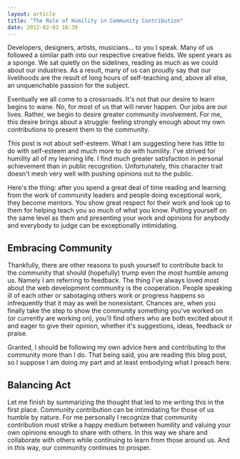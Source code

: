 ```yaml
---
layout: article
title: "The Role of Humility in Community Contribution"
date: 2012-02-03 16:39
---
```

Developers, designers, artists, musicians... to you I speak. Many of us followed a similar path into our respective creative fields. We spent years as a sponge. We sat quietly on the sidelines, reading as much as we could about our industries. As a result, many of us can proudly say that our livelihoods are the result of long hours of self-teaching and, above all else, an unquenchable passion for the subject.

Eventually we all come to a crossroads. It's not that our desire to learn begins to wane. No, for most of us that will never happen. Our jobs are our lives. Rather, we begin to desire greater community involvement. For me, this desire brings about a struggle: feeling strongly enough about my own contributions to present them to the community.

This post is not about self-esteem. What I am suggesting here has little to do with self-esteem and much more to do with humility. I've strived for humility all of my learning life. I find much greater satisfaction in personal achievement than in public recognition. Unfortunately, this character trait doesn't mesh very well with pushing opinions out to the public.

Here's the thing: after you spend a great deal of time reading and learning from the work of community leaders and people doing exceptional work, they become mentors. You show great respect for their work and look up to them for helping teach you so much of what you know. Putting yourself on the same level as them and presenting your work and opinions for anybody and everybody to judge can be exceptionally intimidating.

Embracing Community
-------------------

Thankfully, there are other reasons to push yourself to contribute back to the community that should (hopefully) trump even the most humble among us. Namely I am referring to feedback. The thing I've always loved most about the web development community is the cooperation. People speaking ill of each other or sabotaging others work or progress happens so infrequently that it may as well be nonexistant. Chances are, when you finally take the step to show the community something you've worked on (or currently are working on), you'll find others who are both excited about it and eager to give their opinion, whether it's suggestions, ideas, feedback or praise.

Granted, I should be following my own advice here and contributing to the community more than I do. That being said, you are reading this blog post, so I suppose I am doing my part and at least embodying what I preach here.

Balancing Act
-------------

Let me finish by summarizing the thought that led to me writing this in the first place. Community contribution can be intimidating for those of us humble by nature. For me personally I recognize that community contribution must strike a happy medium between humility and valuing your own opinions enough to share with others. In this way we share and collaborate with others while continuing to learn from those around us. And in *this* way, our community continues to prosper.